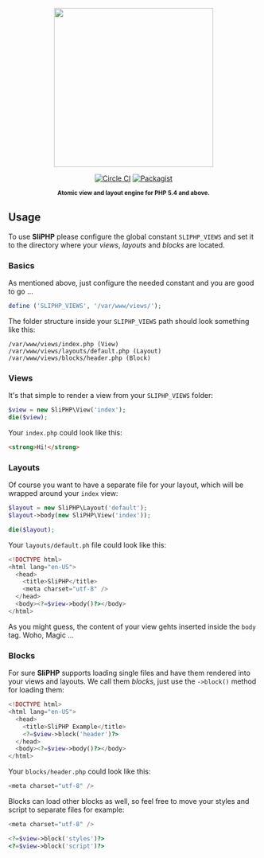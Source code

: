 <p align="center">
    <img src="https://cdn.rawgit.com/sbstjn/SliPHP/master/logo.svg"
         height="320">
</p>
<p align="center">
    <a href="https://circleci.com/gh/sbstjn/SliPHP/"><img src="https://img.shields.io/circleci/project/sbstjn/SliPHP/master.svg" alt="Circle CI"></a> 
    <a href="https://packagist.org/packages/sbstjn/sliphp"><img src="https://img.shields.io/packagist/v/sbstjn/sliphp.svg" alt="Packagist"></a>
</p>
<p align="center"><sup><strong>Atomic view and layout engine for PHP 5.4 and above.</strong></sup></p>

## Usage

To use **SliPHP** please configure the global constant `SLIPHP_VIEWS` and set it to the directory where your *views*, *layouts* and *blocks* are located. 

### Basics

As mentioned above, just configure the needed constant and you are good to go …

```php
define ('SLIPHP_VIEWS', '/var/www/views/');
```

The folder structure inside your `SLIPHP_VIEWS` path should look something like this:

```
/var/www/views/index.php (View)
/var/www/views/layouts/default.php (Layout)
/var/www/views/blocks/header.php (Block)
```

### Views

It's that simple to render a view from your `SLIPHP_VIEWS` folder:

```php
$view = new SliPHP\View('index');
die($view);
```

Your `index.php` could look like this:

```html
<strong>Hi!</strong>
```

### Layouts

Of course you want to have a separate file for your layout, which will be wrapped around your `index` view: 

```php
$layout = new SliPHP\Layout('default');
$layout->body(new SliPHP\View('index'));

die($layout);
```

Your `layouts/default.ph` file could look like this:

```php
<!DOCTYPE html>
<html lang="en-US">
  <head>
    <title>SliPHP</title>
    <meta charset="utf-8" />
  </head>
  <body><?=$view->body()?></body>
</html>
```

As you might guess, the content of your view gehts inserted inside the `body` tag. Woho, Magic …

### Blocks

For sure **SliPHP** supports loading single files and have them rendered into your views and layouts. We call them *blocks*, just use the `->block()` method for loading them:

```php
<!DOCTYPE html>
<html lang="en-US">
  <head>
    <title>SliPHP Example</title>
    <?=$view->block('header')?>
  </head>
  <body><?=$view->body()?></body>
</html>
```

Your `blocks/header.php` could look like this:

```php
<meta charset="utf-8" />
```

Blocks can load other blocks as well, so feel free to move your styles and script to separate files for example:

```php
<meta charset="utf-8" />

<?=$view->block('styles')?>
<?=$view->block('script')?>
```
